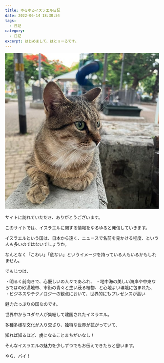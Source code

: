 ```yaml
---
title: ゆるゆるイスラエル日記
date: 2022-06-14 18:30:54
tags:
  - 日記
category:
  - 日記
excerpt: はじめまして、はとぅーるです。
---
```


![はじめまして、はとぅーるです。](/images/はとぅーる.jpg)

サイトに訪れていただき、ありがとうございます。

このサイトでは、イスラエルに関する情報をゆるゆると発信していきます。

イスラエルという国は、日本から遠く、ニュースで名前を見かける程度、という人も多いのではないでしょうか。

なんとなく「こわい」「危ない」というイメージを持っている人もいるかもしれません。

でもじつは、

・明るく前向きで、心優しいの人々であふれ、
・地中海の美しい海岸や中東ならではの砂漠地帯、市街の青々と生い茂る植物、と心地よい環境に包まれた、
・ビジネスやテクノロジーの観点において、世界的にもプレゼンスが高い

魅力たっぷりの国なのです。

世界中からユダヤ人が集結して建国されたイスラエル。

多種多様な文化が入り交ざり、独特な世界が拡がっていて、

知れば知るほど、虜になることまちがいなし！

そんなイスラエルの魅力を少しずつでもお伝えできたらと思います。

やら、バイ！
